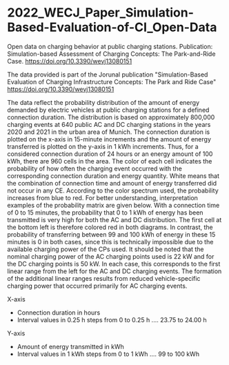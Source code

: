 # 2022_WECJ_Paper_Simulation-Based-Evaluation-of-CI_Open-Data
Open data on charging behavior at public charging stations. Publication: Simulation-based Assessment of Charging Concepts: The Park-and-Ride Case. https://doi.org/10.3390/wevj13080151 

The data provided is part of the Jorunal publication "Simulation-Based Evaluation of Charging Infrastructure Concepts: The Park and Ride Case"   https://doi.org/10.3390/wevj13080151

The data reflect the probability distribution of the amount of energy demanded by electric vehicles at public charging stations for a defined connection duration. The distribution is based on approximately 800,000 charging events at 640 public AC and DC charging stations in the years 2020 and 2021 in the urban area of Munich. The connection duration is plotted on the x-axis in 15-minute increments and the amount of energy transferred is plotted on the y-axis in 1 kWh increments. Thus, for a considered connection duration of 24 hours or an energy amount of 100 kWh, there are 960 cells in the area. The color of each cell indicates the probability of how often the charging event occurred with the corresponding connection duration and energy quantity. White means that the combination of connection time and amount of energy transferred did not occur in any CE. According to the color spectrum used, the probability increases from blue to red.  For better understanding, interpretation examples of the probability matrix are given below. With a connection time of 0 to 15 minutes, the probability that 0 to 1 kWh of energy has been transmitted is very high for both the AC and DC distribution. The first cell at the bottom left is therefore colored red in both diagrams. In contrast, the probability of transferring between 99 and 100 kWh of energy in these 15 minutes is 0 in both cases, since this is technically impossible due to the available charging power of the CPs used. It should be noted that the nominal charging power of the AC charging points used is 22 kW and for the DC charging points is 50 kW. In each case, this corresponds to the first linear range from the left for the AC and DC charging events. The formation of the additional linear ranges results from reduced vehicle-specific charging power that occurred primarily for AC charging events.

X-axis
- Connection duration in hours
- Interval values in 0.25 h steps from 0 to 0.25 h .... 23.75 to 24.00 h

Y-axis
- Amount of energy transmitted in kWh
- Interval values in 1 kWh steps from 0 to 1 kWh .... 99 to 100 kWh
